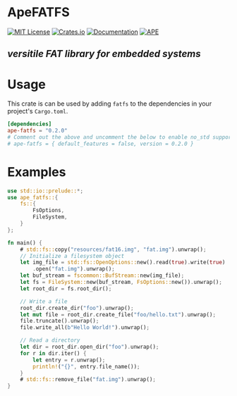 # ApeFATFS
[![MIT License](https://img.shields.io/badge/license-MIT-blue.svg)](./LICENSE.txt)
[![Crates.io](https://img.shields.io/crates/v/ape-fatfs)](https://crates.io/crates/ape-fatfs)
[![Documentation](https://docs.rs/ape-fatfs/badge.svg)](https://docs.rs/ape-fatfs)
[![APE](https://img.shields.io/badge/-APE-%2359118e)](https://openapeshop.org/)
## *versitile FAT library for embedded systems*

# Usage

This crate is can be used by adding `fatfs` to the dependencies in your
project's `Cargo.toml`.

```toml
[dependencies]
ape-fatfs = "0.2.0"
# Comment out the above and uncomment the below to enable no_std support
# ape-fatfs = { default_features = false, version = 0.2.0 }
```

# Examples

```rust
use std::io::prelude::*;
use ape_fatfs::{
    fs::{
        FsOptions,
        FileSystem,
    }
};

fn main() {
    # std::fs::copy("resources/fat16.img", "fat.img").unwrap();
    // Initialize a filesystem object
    let img_file = std::fs::OpenOptions::new().read(true).write(true)
        .open("fat.img").unwrap();
    let buf_stream = fscommon::BufStream::new(img_file);
    let fs = FileSystem::new(buf_stream, FsOptions::new()).unwrap();
    let root_dir = fs.root_dir();

    // Write a file
    root_dir.create_dir("foo").unwrap();
    let mut file = root_dir.create_file("foo/hello.txt").unwrap();
    file.truncate().unwrap();
    file.write_all(b"Hello World!").unwrap();

    // Read a directory
    let dir = root_dir.open_dir("foo").unwrap();
    for r in dir.iter() {
        let entry = r.unwrap();
        println!("{}", entry.file_name());
    }
    # std::fs::remove_file("fat.img").unwrap();
}
```
